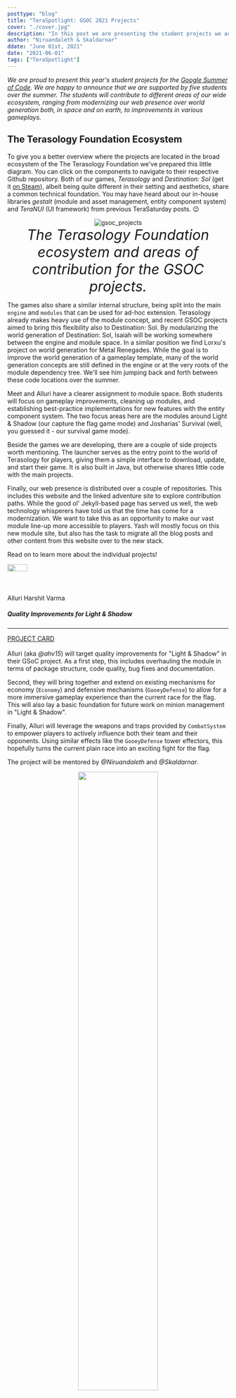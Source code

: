 ```yaml
---
posttype: "blog"
title: "TeraSpotlight: GSOC 2021 Projects"
cover: "./cover.jpg"
description: "In this post we are presenting the student projects we accepted for this year's edition of Google Summer of Code (GSOC)."
author: "Niruandaleth & Skaldarnar"
ddate: "June 01st, 2021"
date: "2021-06-01"
tags: ["TeraSpotlight"]
---
```


_We are proud to present this year's student projects for the [Google Summer of Code]._
_We are happy to announce that we are supported by five students over the summer._
_The students will contribute to different areas of our wide ecosystem, ranging from modernizing our web presence over world generation both, in space and on earth, to improvements in various gameplays._

## The Terasology Foundation Ecosystem

To give you a better overview where the projects are located in the broad ecosystem of the The Terasology Foundation we've prepared this little diagram.
You can click on the components to navigate to their respective Github repository.
Both of our games, _Terasology_ and _Destination: Sol_ (get it [on Steam](https://store.steampowered.com/app/342980/Destination_Sol/)), albeit being quite different in their setting and aesthetics, share a common technical foundation.
You may have heard about our in-house libraries _gestalt_ (module and asset management, entity component system) and _TeraNUI_ (UI framework) from previous TeraSaturday posts. 😉

<style>
 figcaption {
  font-size: 2rem;
  font-style: italic
 }
</style>

<div align="center">
 <img class="img-fluid" src="2021-05-gsoc-projects.svg" alt="gsoc_projects" />
 <figcaption>The Terasology Foundation ecosystem and areas of contribution for the GSOC projects.</figcaption>
</div>

The games also share a similar internal structure, being split into the main `engine` and `modules` that can be used for ad-hoc extension.
Terasology already makes heavy use of the module concept, and recent GSOC projects aimed to bring this flexibility also to Destination: Sol.
By modularizing the world generation of Destination: Sol, Isaiah will be working somewhere between the engine and module space.
In a similar position we find Lorxu's project on world generation for Metal Renegades.
While the goal is to improve the world generation of a gameplay template, many of the world generation concepts are still defined in the engine or at the very roots of the module dependency tree.
We'll see him jumping back and forth between these code locations over the summer.

Meet and Alluri have a clearer assignment to module space.
Both students will focus on gameplay improvements, cleaning up modules, and establishing best-practice implementations for new features with the entity component system.
The two focus areas here are the modules around Light & Shadow (our capture the flag game mode) and Josharias' Survival (well, you guessed it - our survival game mode).

Beside the games we are developing, there are a couple of side projects worth mentioning.
The launcher serves as the entry point to the world of Terasology for players, giving them a simple interface to download, update, and start their game.
It is also built in Java, but otherwise shares little code with the main projects.

Finally, our web presence is distributed over a couple of repositories.
This includes this website and the linked adventure site to explore contribution paths.
While the good ol' Jekyll-based page has served us well, the web technology whisperers have told us that the time has come for a modernization.
We want to take this as an opportunity to make our vast module line-up more accessible to players.
Yash will mostly focus on this new module site, but also has the task to migrate all the blog posts and other content from this website over to the new stack.

Read on to learn more about the individual projects!

<div class="col" markdown="1">
 <div class="card w-100 mt-4 shadow p-3 mb-5 bg-white rounded" style="height: 180px">
   <div class="row">
   <div class="col-2"> 
     <img  class="rounded-circle ml-4" style="height: 30%" src="https://avatars.githubusercontent.com/ahv15" />
   </div>
   <div class="col-9"> 
     <p class="card-title text-muted">Alluri Harshit Varma</p>
    <h5 class="card-text">Quality Improvements for Light & Shadow</h5>
    <hr />
    <div>
   <a class="text-warning" href="https://summerofcode.withgoogle.com/organizations/5338575677161472/#4719812875386880">PROJECT CARD</a>
    </div>
   </div>
   </div>
</div>

Alluri (aka _@ahv15_) will target quality improvements for "Light & Shadow" in their GSoC project.
As a first step, this includes overhauling the module in terms of package structure, code quality, bug fixes and documentation.

Second, they will bring together and extend on existing mechanisms for economy (`Economy`) and defensive mechanisms (`GooeyDefense`) to allow for a more immersive gameplay experience than the current race for the flag.
This will also lay a basic foundation for future work on minion management in "Light & Shadow".

Finally, Alluri will leverage the weapons and traps provided by `CombatSystem` to empower players to actively influence both their team and their opponents.
Using similar effects like the `GooeyDefense` tower effectors, this hopefully turns the current plain race into an exciting fight for the flag.

The project will be mentored by _@Niruandaleth_ and _@Skaldarnar_.

  <div align="center">
    <img src="./las-items.png" width="60%" />
    <figcaption>Weapons, Traps and Defensive Mechanisms for Light & Shadow</figcaption>
  </div>

<div class="card w-100 mt-4 shadow p-3 mb-5 bg-white rounded" style="height: 180px">
   <div class="row">
   <div class="col-2"> 
     <img  class="rounded-circle ml-4" style="height: 30%" src="https://avatars.githubusercontent.com/meetcshah19" />
   </div>
   <div class="col-9"> 
     <p class="card-title text-muted">Meet Shah</p>
    <h5 class="card-text">Animal Interaction Improvements in Josharia’s Survival</h5>
    <hr />
    <div>
   <a class="text-warning" href="https://summerofcode.withgoogle.com/organizations/5338575677161472/#6428949812346880">PROJECT CARD</a>
    </div>
   </div>
   </div>
</div>

Meet (aka _@meetcshah19_) is a second year student working again with Terasology.
After overhauling our "Lost" game mode last year, this year they strive to improve animal interaction in "Josharias' Survival".

The first part will bring a more pacifist way of collecting wool to craft a nice warm vest: instead of having to kill sheep to get their wool, a new shearing mechanism will be added.
The main focus for this is achieving a smooth transition between the two sheep models (unshorn and shorn) in the events of shearing and hair regrowth, providing an immersive user experience using audio and visual feedback as well as proper documentation and testing.

  <div align="center">
    <img src="./sheep.png" width="50%" />
    <figcaption>Unshorn and shorn sheep</figcaption>
  </div>

The rest of the project will focus on improving spawning animals such that in addition to spawning when chunks are loaded, both, deer and sheep, can also spawn over time in already loaded chunks.
Furthermore, Meet will improve the `Fences` module to allow for properly flocking sheep and add behavior that will make sheep follow food, allowing players to lure them.

The project will be mentored by _@Niruandaleth_ and _@keturn_, with additional support from _@casals_ and last year's student _@ktksan_.

<div class="card w-100 mt-4 shadow p-3 mb-5 bg-white rounded" style="height: 180px">
   <div class="row">
   <div class="col-2"> 
     <img  class="rounded-circle ml-4" style="height: 30%" src="https://avatars.githubusercontent.com/tolziplohu" />
   </div>
   <div class="col-9"> 
     <p class="card-title text-muted">Lorxu</p>
    <h5 class="card-text">Distinct Terrain Features for Metal Renegades</h5>
    <hr />
    <div>
   <a class="text-warning" href="https://summerofcode.withgoogle.com/organizations/5338575677161472/#6733281816477696"> PROJECT CARD</a>
    </div>
   </div>
   </div>
</div>

Metal Renegades is meant to feel like an immersive Old West-style world.
Right now, it’s just a desert, with some mountains made out of sand.
_@Lorxu_ (aka _@tolziplohu_) proposed to expand that with more interesting terrain typical of the Old West:
mesas where rock around a plateau has eroded away, canyons where rivers have cut deep into the rock, mountains made of rock instead of sand, and more.
A "small proof of concept" in shadertoy looks already promising.
The implementation in Terasology should look somewhat better, using actual multi-octave simplex noise 👨‍🏫.

  <div align="center">
    <iframe width="640" height="360" frameborder="0" src="https://www.shadertoy.com/embed/fdfGDN?gui=true&t=10&paused=true&muted=false" allowfullscreen></iframe>
  </div>

Additionally, the project covers the creation of a realistic distribution of flora and fauna.
On one hand, the terrain generation should be fairly realistic and follow principles of real-life geology.
On the other hand, it needs to look nice and work well on the scale of actual gameplay (so features should generally be fairly small, so you can see them all) and be performant in an infinite world (so something like simulating erosion directly wouldn’t work).

The project will be mentored by _@Skaldarnar_ and _@keturn_, with additional support from _@Suhas_ (aka _@agent-q1_).

<div class="card w-100 mt-4 shadow p-3 mb-5 bg-white rounded" style="height: 180px">
   <div class="row">
   <div class="col-2"> 
     <img  class="rounded-circle ml-4" style="height: 30%" src="https://avatars.githubusercontent.com/ryuk156" />
   </div>
   <div class="col-9"> 
     <p class="card-title text-muted">Yash Patel</p>
    <h5 class="card-text">Migrate Web Presence to new Module Site</h5>
    <hr />
    <div>
   <a class="text-warning" href="https://summerofcode.withgoogle.com/organizations/5338575677161472/#5855615500419072">PROJECT CARD</a>
    </div>
   </div>
   </div>
</div>

Yash (aka _@ryuk156_) will be working on migrating our current web (splash) site to the module site originally started by _@majordwarf_ two years ago.
The first part of their project will target the pipeline for collecting module data for generating module documentation for the module site based on the previous work done by _@majordwarf_.
In addition to that, the module site build and deployment pipeline needs to be revisited to update and properly integrate it into the development processes of Terasology and the module site.
Documenting both pipelines for our fellow contributors shall make it easy for interested parties to join the effort in the future.

  <div align="center">
    <img src="./module-site.png" width="60%" />
    <figcaption>Exemplary module overview on the module site</figcaption>
  </div>

The second part of Yash's project will entail re-designing and improving the module site.
Amongst others, improving blog and module search, user experience and overhauling the gallery will be items to work on.
Furthermore, as a special goodie for current and future blog post authors, Yash will work on automated preview image generation especially for our recurring blog post series "TeraSaturday" and "TeraSpotlight".
The idea for this is to leverage in-game screenshots for the gallery, but also for blog post preview images, by adding a text overlay based on the blog post tag and number.

The final part of the migration project will be the actual migration of the current website's contents into the module site.
With everything in place, `terasology.org` can be adjusted to show the module site instead of our current website.

The project will be mentored by _@majordwarf_ and _@Michael P_, with additional support from _@Niruandaleth_ and _@Cervator_.

<div class="card w-100 mt-4 shadow p-3 mb-5 bg-white rounded" style="height: 180px">
   <div class="row">
   <div class="col-2"> 
     <img  class="rounded-circle ml-4" style="height: 60%" src="https://avatars.githubusercontent.com/IsaiahBlanks" />
   </div>
   <div class="col-9"> 
     <p class="card-title text-muted">Isaiah Blanks</p>
    <h5 class="card-text">Destination: Sol World-Gen Modularization</h5>
    <hr />
    <div>
   <a class="text-warning" href="https://summerofcode.withgoogle.com/organizations/5338575677161472/#4852389992988672">PROJECT CARD</a>
    </div>
   </div>
   </div>
</div>

Isaiah (aka _@IsaiahBlanks_) aims to create a modular framework for world generation in Destination: Sol.
The main motivation behind this project is to allow more flexibility in the way the world can be generated.
Instead of the current system which has very few options for world generation, Isaiah's work will lay the foundation for a system which can support many options.

The new world-gen system will consist of a `WorldBuilder` class which will be able to initialize various types of `Generator` classes.
These `Generator` classes will represent the various different entities that make up the Destination: Sol world: solar systems, planets, and mazes.

The generators will be implementations of abstract classes, such as `PlanetGenerator` for planets or `SolSystemGenerator` for solar systems.
In addition, there will be specific implementations of these classes, like `DefaultSolSystemGenerator` or `DefaultPlanetGenerator`.

This will serve as the foundation for more interesting generators, allowing for behaviors like `DesertPlanetGenerator` or `WaterPlanetGenerator` etc.

> With this project, I hope to add a lot of flair to the way world generation is done in Destination: Sol.
>
> Look forward to the ability to implement custom SolSystems, Planets, and Mazes!

The project will be mentored by _@Nicholas Bates_ and _@Cervator_, with additional support from last year's student _@Isaac L_.

  <div align="center">
    <img src="./dest-sol-worldgen.png" />
    <figcaption>Planned world generation flow for Destination: Sol.</figcaption>
  </div>

</div>

<!-- References -->

[google summer of code]: https://summerofcode.withgoogle.com/
